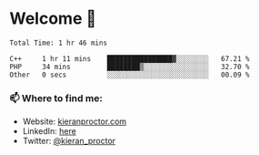 # Welcome 🦘

<!--START_SECTION:waka-->

```text
Total Time: 1 hr 46 mins

C++     1 hr 11 mins    ████████████████▓░░░░░░░░   67.21 %
PHP     34 mins         ████████▒░░░░░░░░░░░░░░░░   32.70 %
Other   0 secs          ░░░░░░░░░░░░░░░░░░░░░░░░░   00.09 %
```

<!--END_SECTION:waka-->

### 📫 Where to find me:

-   Website: [kieranproctor.com](https://kieranproctor.com/)
-   LinkedIn: [here](https://www.linkedin.com/in/kieran-proctor-086b5a159/)
-   Twitter: [@kieran_proctor](https://twitter.com/kieran_proctor)
